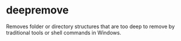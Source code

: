 # deepremove
Removes folder or directory structures that are too deep to remove by traditional tools or shell commands in Windows.
